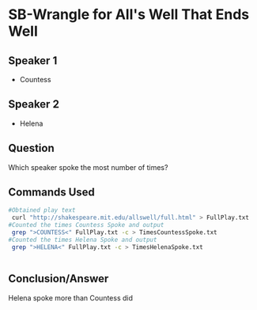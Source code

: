 # SB-Wrangle for All's Well That Ends Well
## Speaker 1
- Countess

## Speaker 2
- Helena

## Question
Which speaker spoke the most number of times?

## Commands Used

```Bash
#Obtained play text
 curl "http://shakespeare.mit.edu/allswell/full.html" > FullPlay.txt
#Counted the times Countess Spoke and output
 grep ">COUNTESS<" FullPlay.txt -c > TimesCountessSpoke.txt 
#Counted the times Helena Spoke and output
 grep ">HELENA<" FullPlay.txt -c > TimesHelenaSpoke.txt



```
## Conclusion/Answer
Helena spoke more than Countess did